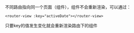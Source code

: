 不同路由指向同一个页面（组件），组件不会重新渲染，可以通过：
```
<router-view :key="activeDate"></router-view>
```
只要key的值发生变化就会重新渲染路由下的组件
